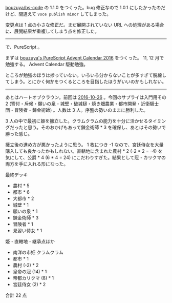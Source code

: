 [bouzuya/bs-code][] の 1.1.0 をつくった。bug 修正なので 1.0.1 にしたかったのだけど、間違えて `vsce publish minor` してしまった。

変更点は 1 点の小さな修正だ。まだ展開されていない URL への処理がある場合に、展開結果が重複してしまう点を修正した。

-----

で、PureScript 。

まずは [bouzuya's PureScript Advent Calendar 2016](http://www.adventar.org/calendars/1494) をつくった。 11, 12 月で勉強する。 Advent Calendar 駆動勉強。

ところが勉強のほうは捗っていない。いろいろ分からないことが多すぎて脱線してしまう。とにかく何かをつくるところを目指したほうがいいのかもしれない。

-----

あとはハートオブクラウン。前回は [2016-10-26][] 。今回のサプライは入門用その 2 (寄付・斥候・願いの泉・城壁・破城槌・焼き畑農業・都市開発・近衛騎士団・冒険者・錬金術師) 。人数は 3 人。序盤の勢いのままに勝利した。

3 人の中で最初に姫を擁立した。クラムクラムの能力を十分に活かせるタイミングだったと思う。そのおかげもあって錬金術師 * 3 を確保し、あとはその勢いで勝った感じ。

擁立後の進め方が悪かったように思う。 1 枚につき -1 なので、宮廷侍女を大量購入しても良かったかもしれない。直轄地に含まれた農村 * 2 (-2 * 2 = -4) を気にして、公爵 * 4 (6 * 4 = 24) にこだわりすぎた。結果として冠・カリクマの両方を手に入れる形になった。

最終デッキ

- 農村 * 5
- 都市 * 6
- 大都市 * 2
- 城壁 * 1
- 願いの泉 * 1
- 錬金術師 * 3
- 冒険者 * 1
- 見習い侍女 * 1

姫・直轄地・継承点ほか

- 南洋の市姫 クラムクラム
- 都市 * 1
- 農村 (-2) * 2
- 皇帝の冠 (14) * 1
- 帝都カリクマ (8) * 1
- 宮廷侍女 (2) * 2

合計 22 点

[bouzuya/bs-code]: https://github.com/bouzuya/bs-code
[2016-10-26]: http://blog.bouzuya.net/2016/10/26/
